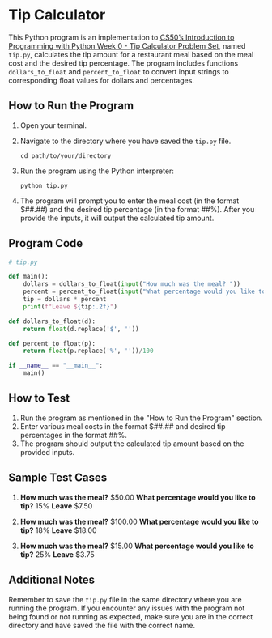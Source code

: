 # Tip Calculator

This Python program is an implementation to [CS50’s Introduction to Programming with Python Week 0 - Tip Calculator Problem Set](https://cs50.harvard.edu/python/2022/psets/0/tip/), named `tip.py`, calculates the tip amount for a restaurant meal based on the meal cost and the desired tip percentage. The program includes functions `dollars_to_float` and `percent_to_float` to convert input strings to corresponding float values for dollars and percentages.

## How to Run the Program

1. Open your terminal.
2. Navigate to the directory where you have saved the `tip.py` file.

   ```
   cd path/to/your/directory
   ```

3. Run the program using the Python interpreter:

   ```
   python tip.py
   ```

4. The program will prompt you to enter the meal cost (in the format $##.##) and the desired tip percentage (in the format ##%). After you provide the inputs, it will output the calculated tip amount.

## Program Code

```python
# tip.py

def main():
    dollars = dollars_to_float(input("How much was the meal? "))
    percent = percent_to_float(input("What percentage would you like to tip? "))
    tip = dollars * percent
    print(f"Leave ${tip:.2f}")

def dollars_to_float(d):
    return float(d.replace('$', ''))

def percent_to_float(p):
    return float(p.replace('%', ''))/100

if __name__ == "__main__":
    main()
```

## How to Test

1. Run the program as mentioned in the "How to Run the Program" section.
2. Enter various meal costs in the format $##.## and desired tip percentages in the format ##%.
3. The program should output the calculated tip amount based on the provided inputs.

## Sample Test Cases

1. **How much was the meal?** $50.00
   **What percentage would you like to tip?** 15%
   **Leave** $7.50

2. **How much was the meal?** $100.00
   **What percentage would you like to tip?** 18%
   **Leave** $18.00

3. **How much was the meal?** $15.00
   **What percentage would you like to tip?** 25%
   **Leave** $3.75

## Additional Notes

Remember to save the `tip.py` file in the same directory where you are running the program. If you encounter any issues with the program not being found or not running as expected, make sure you are in the correct directory and have saved the file with the correct name.